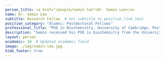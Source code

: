 ```yaml
---
person_title: <a href="/people/semin-lee">Dr. Semin Lee</a>
name: Dr. Semin Lee
subtitle: Research Fellow  # Set subtitle to position_link_text
position_category: "Alumni: Postdoctoral Fellows"
professional_title: "PhD in Biochemistry, University of Cambridge, Postdoctoral Fellow (2011-2016), Assistant Professor, Ulsan National Institute of Science and Technology, South Korea"
description: "Semin received his PhD in biochemistry from the University of Cambridge, UK, working on properties of nucleic acid-binding proteins and structural bioinformatics."
layout: person
academic: 10  # Updated academic field
image: ./img/semin-lee.jpg
hide_footer: true
---
```

